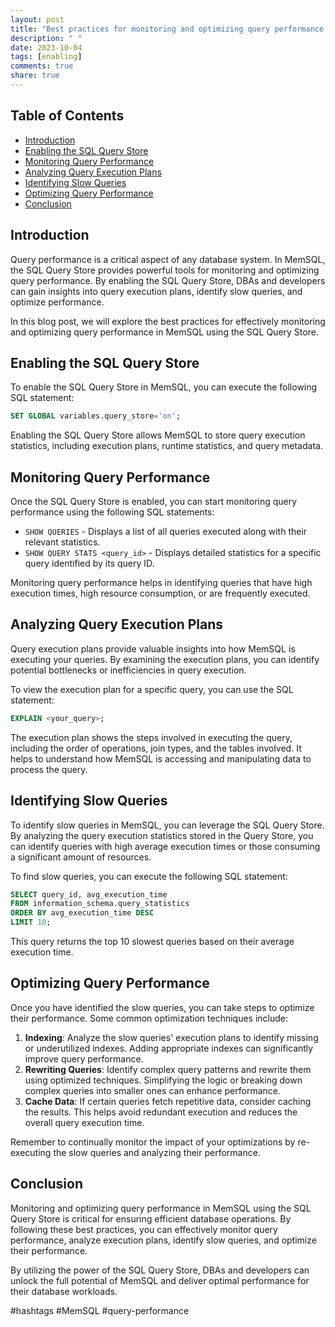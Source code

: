 ```yaml
---
layout: post
title: "Best practices for monitoring and optimizing query performance in MemSQL with the SQL Query Store"
description: " "
date: 2023-10-04
tags: [enabling]
comments: true
share: true
---
```


## Table of Contents

- [Introduction](#introduction)
- [Enabling the SQL Query Store](#enabling-the-sql-query-store)
- [Monitoring Query Performance](#monitoring-query-performance)
- [Analyzing Query Execution Plans](#analyzing-query-execution-plans)
- [Identifying Slow Queries](#identifying-slow-queries)
- [Optimizing Query Performance](#optimizing-query-performance)
- [Conclusion](#conclusion)

## Introduction

Query performance is a critical aspect of any database system. In MemSQL, the SQL Query Store provides powerful tools for monitoring and optimizing query performance. By enabling the SQL Query Store, DBAs and developers can gain insights into query execution plans, identify slow queries, and optimize performance.

In this blog post, we will explore the best practices for effectively monitoring and optimizing query performance in MemSQL using the SQL Query Store.

## Enabling the SQL Query Store

To enable the SQL Query Store in MemSQL, you can execute the following SQL statement:

```sql
SET GLOBAL variables.query_store='on';
```

Enabling the SQL Query Store allows MemSQL to store query execution statistics, including execution plans, runtime statistics, and query metadata.

## Monitoring Query Performance

Once the SQL Query Store is enabled, you can start monitoring query performance using the following SQL statements:

- `SHOW QUERIES` - Displays a list of all queries executed along with their relevant statistics.
- `SHOW QUERY STATS <query_id>` - Displays detailed statistics for a specific query identified by its query ID.

Monitoring query performance helps in identifying queries that have high execution times, high resource consumption, or are frequently executed.

## Analyzing Query Execution Plans

Query execution plans provide valuable insights into how MemSQL is executing your queries. By examining the execution plans, you can identify potential bottlenecks or inefficiencies in query execution.

To view the execution plan for a specific query, you can use the SQL statement:

```sql
EXPLAIN <your_query>;
```

The execution plan shows the steps involved in executing the query, including the order of operations, join types, and the tables involved. It helps to understand how MemSQL is accessing and manipulating data to process the query.

## Identifying Slow Queries

To identify slow queries in MemSQL, you can leverage the SQL Query Store. By analyzing the query execution statistics stored in the Query Store, you can identify queries with high average execution times or those consuming a significant amount of resources.

To find slow queries, you can execute the following SQL statement:

```sql
SELECT query_id, avg_execution_time
FROM information_schema.query_statistics
ORDER BY avg_execution_time DESC
LIMIT 10;
```

This query returns the top 10 slowest queries based on their average execution time.

## Optimizing Query Performance

Once you have identified the slow queries, you can take steps to optimize their performance. Some common optimization techniques include:

1. **Indexing**: Analyze the slow queries' execution plans to identify missing or underutilized indexes. Adding appropriate indexes can significantly improve query performance.
2. **Rewriting Queries**: Identify complex query patterns and rewrite them using optimized techniques. Simplifying the logic or breaking down complex queries into smaller ones can enhance performance.
3. **Cache Data**: If certain queries fetch repetitive data, consider caching the results. This helps avoid redundant execution and reduces the overall query execution time.

Remember to continually monitor the impact of your optimizations by re-executing the slow queries and analyzing their performance.

## Conclusion

Monitoring and optimizing query performance in MemSQL using the SQL Query Store is critical for ensuring efficient database operations. By following these best practices, you can effectively monitor query performance, analyze execution plans, identify slow queries, and optimize their performance.

By utilizing the power of the SQL Query Store, DBAs and developers can unlock the full potential of MemSQL and deliver optimal performance for their database workloads.

#hashtags #MemSQL #query-performance